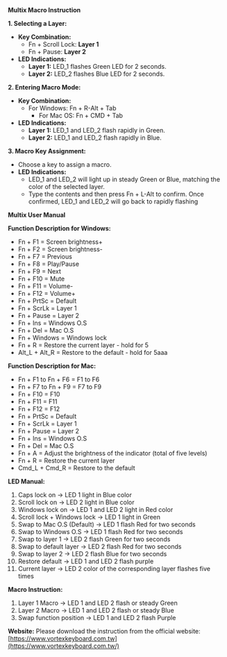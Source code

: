 
**Multix Macro Instruction**

**1. Selecting a Layer:**

- **Key Combination:**
    - Fn + Scroll Lock: **Layer 1**
    - Fn + Pause: **Layer 2**
- **LED Indications:**
    - **Layer 1:** LED_1 flashes Green LED for 2 seconds.
    - **Layer 2:** LED_2 flashes Blue LED for 2 seconds.

**2. Entering Macro Mode:**

- **Key Combination:**
    - For Windows: Fn + R-Alt + Tab
	    - For Mac OS: Fn + CMD + Tab
- **LED Indications:**
    - **Layer 1:** LED_1 and LED_2 flash rapidly in Green.
    - **Layer 2:** LED_1 and LED_2 flash rapidly in Blue.

**3. Macro Key Assignment:**

- Choose a key to assign a macro.
- **LED Indications:**
    - LED_1 and LED_2 will light up in steady Green or Blue, matching the color of the selected layer.
    - Type the contents and then press Fn + L-Alt to confirm. Once confirmed, LED_1 and LED_2 will go back to rapidly flashing

**Multix User Manual**

**Function Description for Windows:**

- Fn + F1 = Screen brightness+
- Fn + F2 = Screen brightness-
- Fn + F7 = Previous
- Fn + F8 = Play/Pause
- Fn + F9 = Next
- Fn + F10 = Mute
- Fn + F11 = Volume-
- Fn + F12 = Volume+
- Fn + PrtSc = Default
- Fn + ScrLk = Layer 1
- Fn + Pause = Layer 2
- Fn + Ins = Windows O.S
- Fn + Del = Mac O.S
- Fn + Windows = Windows lock
- Fn + R = Restore the current layer - hold for 5
- Alt_L + Alt_R = Restore to the default - hold for 5aaa

**Function Description for Mac:**

- Fn + F1 to Fn + F6 = F1 to F6
- Fn + F7 to Fn + F9 = F7 to F9
- Fn + F10 = F10
- Fn + F11 = F11
- Fn + F12 = F12
- Fn + PrtSc = Default
- Fn + ScrLk = Layer 1
- Fn + Pause = Layer 2
- Fn + Ins = Windows O.S
- Fn + Del = Mac O.S
- Fn + A = Adjust the brightness of the indicator (total of five levels)
- Fn + R = Restore the current layer
- Cmd_L + Cmd_R = Restore to the default

**LED Manual:**

1. Caps lock on -> LED 1 light in Blue color
2. Scroll lock on -> LED 2 light in Blue color
3. Windows lock on -> LED 1 and LED 2 light in Red color
4. Scroll lock + Windows lock -> LED 1 light in Green
5. Swap to Mac O.S (Default) -> LED 1 flash Red for two seconds
6. Swap to Windows O.S -> LED 1 flash Red for two seconds
7. Swap to layer 1 -> LED 2 flash Green for two seconds
8. Swap to default layer -> LED 2 flash Red for two seconds
9. Swap to layer 2 -> LED 2 flash Blue for two seconds
10. Restore default -> LED 1 and LED 2 flash purple
11. Current layer -> LED 2 color of the corresponding layer flashes five times

**Macro Instruction:**

1. Layer 1 Macro -> LED 1 and LED 2 flash or steady Green
2. Layer 2 Macro -> LED 1 and LED 2 flash or steady Blue
3. Swap function position -> LED 1 and LED 2 flash Purple

**Website:** Please download the instruction from the official website: [https://www.vortexkeyboard.com.tw](https://www.vortexkeyboard.com.tw/)